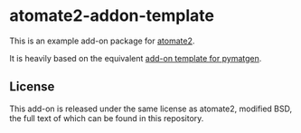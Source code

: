 # atomate2-addon-template

This is an example add-on package for [atomate2](https://github.com/materialsproject/atomate2).

It is heavily based on
the equivalent [add-on template for pymatgen](https://github.com/materialsproject/pymatgen-addon-template).

## License

This add-on is released under the same license as atomate2, modified BSD, the full text of which can be found in this repository.
